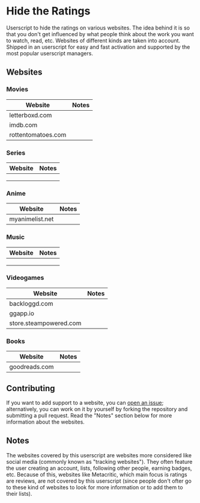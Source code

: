 # Hide the Ratings

Userscript to hide the ratings on various websites. The idea behind it is so that you don't get
influenced by what people think about the work you want to watch, read, etc. Websites of different
kinds are taken into account. Shipped in an userscript for easy and fast activation and supported
by the most popular userscript managers.

## Websites

### Movies

| Website | Notes |
|---------|-------|
| letterboxd.com |       |
| imdb.com |       |
| rottentomatoes.com |       |

### Series

| Website | Notes |
|---------|-------|
|         |       |
|         |       |
|         |       |

### Anime

| Website | Notes |
|---------|-------|
| myanimelist.net |       |

### Music

| Website | Notes |
|---------|-------|
|         |       |
|         |       |
|         |       |

### Videogames

| Website | Notes |
|---------|-------|
| backloggd.com |       |
| ggapp.io |       |
| store.steampowered.com |       |

### Books

| Website | Notes |
|---------|-------|
| goodreads.com |       |

## Contributing

If you want to add support to a website, you can [open an issue](https://github.com/JoseDeFreitas/hide-the-ratings/issues/new?template=website-support.md);
alternatively, you can work on it by yourself by forking the repository and submitting a pull
request. Read the "Notes" section below for more information about the websites.

## Notes

The websites covered by this userscript are websites more considered like social media (commonly
known as "tracking websites"). They often feature the user creating an account, lists, following
other people, earning badges, etc. Because of this, websites like Metacritic, which main focus
is ratings are reviews, are not covered by this userscript (since people don't ofter go to these
kind of websites to look for more information or to add them to their lists).

